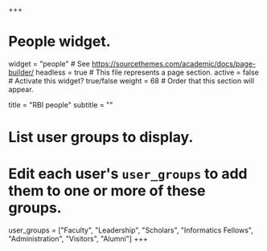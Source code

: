+++
# People widget.
widget = "people"  # See https://sourcethemes.com/academic/docs/page-builder/
headless = true # This file represents a page section.
active = false # Activate this widget? true/false
weight = 68  # Order that this section will appear.

title = "RBI people"
subtitle = ""

# List user groups to display.
#   Edit each user's `user_groups` to add them to one or more of these groups.
user_groups = ["Faculty",
               "Leadership",
               "Scholars",
               "Informatics Fellows",
               "Administration",
               "Visitors",
               "Alumni"]
+++
